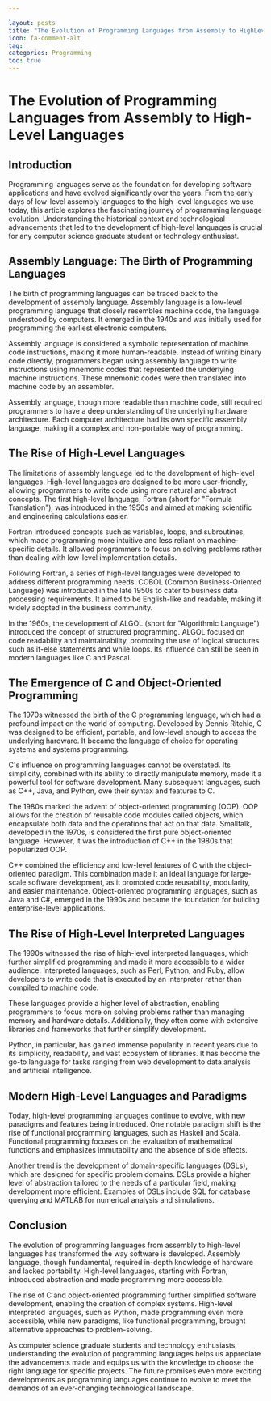 ```yaml
---

layout: posts
title: "The Evolution of Programming Languages from Assembly to HighLevel Languages"
icon: fa-comment-alt
tag:      
categories: Programming
toc: true
---
```




# The Evolution of Programming Languages from Assembly to High-Level Languages

## Introduction

Programming languages serve as the foundation for developing software applications and have evolved significantly over the years. From the early days of low-level assembly languages to the high-level languages we use today, this article explores the fascinating journey of programming language evolution. Understanding the historical context and technological advancements that led to the development of high-level languages is crucial for any computer science graduate student or technology enthusiast.

## Assembly Language: The Birth of Programming Languages

The birth of programming languages can be traced back to the development of assembly language. Assembly language is a low-level programming language that closely resembles machine code, the language understood by computers. It emerged in the 1940s and was initially used for programming the earliest electronic computers.

Assembly language is considered a symbolic representation of machine code instructions, making it more human-readable. Instead of writing binary code directly, programmers began using assembly language to write instructions using mnemonic codes that represented the underlying machine instructions. These mnemonic codes were then translated into machine code by an assembler.

Assembly language, though more readable than machine code, still required programmers to have a deep understanding of the underlying hardware architecture. Each computer architecture had its own specific assembly language, making it a complex and non-portable way of programming.

## The Rise of High-Level Languages

The limitations of assembly language led to the development of high-level languages. High-level languages are designed to be more user-friendly, allowing programmers to write code using more natural and abstract concepts. The first high-level language, Fortran (short for "Formula Translation"), was introduced in the 1950s and aimed at making scientific and engineering calculations easier.

Fortran introduced concepts such as variables, loops, and subroutines, which made programming more intuitive and less reliant on machine-specific details. It allowed programmers to focus on solving problems rather than dealing with low-level implementation details.

Following Fortran, a series of high-level languages were developed to address different programming needs. COBOL (Common Business-Oriented Language) was introduced in the late 1950s to cater to business data processing requirements. It aimed to be English-like and readable, making it widely adopted in the business community.

In the 1960s, the development of ALGOL (short for "Algorithmic Language") introduced the concept of structured programming. ALGOL focused on code readability and maintainability, promoting the use of logical structures such as if-else statements and while loops. Its influence can still be seen in modern languages like C and Pascal.

## The Emergence of C and Object-Oriented Programming

The 1970s witnessed the birth of the C programming language, which had a profound impact on the world of computing. Developed by Dennis Ritchie, C was designed to be efficient, portable, and low-level enough to access the underlying hardware. It became the language of choice for operating systems and systems programming.

C's influence on programming languages cannot be overstated. Its simplicity, combined with its ability to directly manipulate memory, made it a powerful tool for software development. Many subsequent languages, such as C++, Java, and Python, owe their syntax and features to C.

The 1980s marked the advent of object-oriented programming (OOP). OOP allows for the creation of reusable code modules called objects, which encapsulate both data and the operations that act on that data. Smalltalk, developed in the 1970s, is considered the first pure object-oriented language. However, it was the introduction of C++ in the 1980s that popularized OOP.

C++ combined the efficiency and low-level features of C with the object-oriented paradigm. This combination made it an ideal language for large-scale software development, as it promoted code reusability, modularity, and easier maintenance. Object-oriented programming languages, such as Java and C#, emerged in the 1990s and became the foundation for building enterprise-level applications.

## The Rise of High-Level Interpreted Languages

The 1990s witnessed the rise of high-level interpreted languages, which further simplified programming and made it more accessible to a wider audience. Interpreted languages, such as Perl, Python, and Ruby, allow developers to write code that is executed by an interpreter rather than compiled to machine code.

These languages provide a higher level of abstraction, enabling programmers to focus more on solving problems rather than managing memory and hardware details. Additionally, they often come with extensive libraries and frameworks that further simplify development.

Python, in particular, has gained immense popularity in recent years due to its simplicity, readability, and vast ecosystem of libraries. It has become the go-to language for tasks ranging from web development to data analysis and artificial intelligence.

## Modern High-Level Languages and Paradigms

Today, high-level programming languages continue to evolve, with new paradigms and features being introduced. One notable paradigm shift is the rise of functional programming languages, such as Haskell and Scala. Functional programming focuses on the evaluation of mathematical functions and emphasizes immutability and the absence of side effects.

Another trend is the development of domain-specific languages (DSLs), which are designed for specific problem domains. DSLs provide a higher level of abstraction tailored to the needs of a particular field, making development more efficient. Examples of DSLs include SQL for database querying and MATLAB for numerical analysis and simulations.

## Conclusion

The evolution of programming languages from assembly to high-level languages has transformed the way software is developed. Assembly language, though fundamental, required in-depth knowledge of hardware and lacked portability. High-level languages, starting with Fortran, introduced abstraction and made programming more accessible.

The rise of C and object-oriented programming further simplified software development, enabling the creation of complex systems. High-level interpreted languages, such as Python, made programming even more accessible, while new paradigms, like functional programming, brought alternative approaches to problem-solving.

As computer science graduate students and technology enthusiasts, understanding the evolution of programming languages helps us appreciate the advancements made and equips us with the knowledge to choose the right language for specific projects. The future promises even more exciting developments as programming languages continue to evolve to meet the demands of an ever-changing technological landscape.
